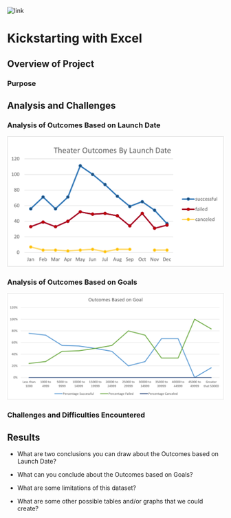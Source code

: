 ![link](https://ksr-static.imgix.net/tq0sfld-kickstarter-logo-green.png?ixlib=rb-2.1.0&auto=compress%2Cformat&w=1000&fit=min&s=f00262bade8a51249b7d63c8f76ce47f)
# Kickstarting with Excel

## Overview of Project

### Purpose

## Analysis and Challenges

### Analysis of Outcomes Based on Launch Date
![](resources/theater_outcomes_vs_launch.png)
### Analysis of Outcomes Based on Goals
![](resources/Outcomes_vs_goals.png)
### Challenges and Difficulties Encountered

## Results

- What are two conclusions you can draw about the Outcomes based on Launch Date?

- What can you conclude about the Outcomes based on Goals?

- What are some limitations of this dataset?

- What are some other possible tables and/or graphs that we could create?
